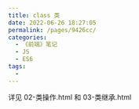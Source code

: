 ```yaml
---
title: class 类
date: 2022-06-26 18:27:05
permalink: /pages/9426cc/
categories:
  - 《前端》笔记
  - JS
  - ES6
tags:
  - 
---
```

详见 02-类操作.html 和 03-类继承.html
